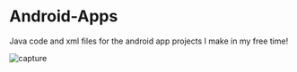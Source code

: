 # Android-Apps
Java code and xml files for the android app projects I make in my free time!

![capture](https://user-images.githubusercontent.com/26337504/28702092-bbb97388-7328-11e7-9321-e753ac10143d.JPG)
